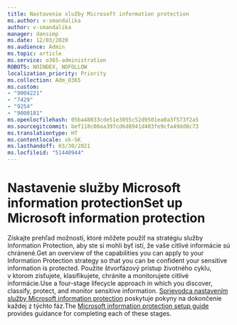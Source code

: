 ```yaml
---
title: Nastavenie služby Microsoft information protection
ms.author: v-smandalika
author: v-smandalika
manager: dansimp
ms.date: 12/03/2020
ms.audience: Admin
ms.topic: article
ms.service: o365-administration
ROBOTS: NOINDEX, NOFOLLOW
localization_priority: Priority
ms.collection: Adm_O365
ms.custom:
- "9004221"
- "7429"
- "9254"
- "9000181"
ms.openlocfilehash: 05ba48033cde51e3055c52d9501ea0a3f573f2a5
ms.sourcegitcommit: bef118c00aa397cd6d8941d403fe9cfa49dd8c73
ms.translationtype: HT
ms.contentlocale: sk-SK
ms.lasthandoff: 03/30/2021
ms.locfileid: "51440944"
---
```

# <a name="set-up-microsoft-information-protection"></a><span data-ttu-id="d28c1-102">Nastavenie služby Microsoft information protection</span><span class="sxs-lookup"><span data-stu-id="d28c1-102">Set up Microsoft information protection</span></span>

<span data-ttu-id="d28c1-103">Získajte prehľad možností, ktoré môžete použiť na stratégiu služby Information Protection, aby ste si mohli byť istí, že vaše citlivé informácie sú chránené.</span><span class="sxs-lookup"><span data-stu-id="d28c1-103">Get an overview of the capabilities you can apply to your Information Protection strategy so that you can be confident your sensitive information is protected.</span></span> <span data-ttu-id="d28c1-104">Použite štvorfázový prístup životného cyklu, v ktorom zisťujete, klasifikujete, chránite a monitorujete citlivé informácie.</span><span class="sxs-lookup"><span data-stu-id="d28c1-104">Use a four-stage lifecycle approach in which you discover, classify, protect, and monitor sensitive information.</span></span> <span data-ttu-id="d28c1-105">[Sprievodca nastavením služby Microsoft information protection](https://go.microsoft.com/fwlink/?linkid=2146619) poskytuje pokyny na dokončenie každej z týchto fáz.</span><span class="sxs-lookup"><span data-stu-id="d28c1-105">The [Microsoft information protection setup guide](https://go.microsoft.com/fwlink/?linkid=2146619) provides guidance for completing each of these stages.</span></span>
